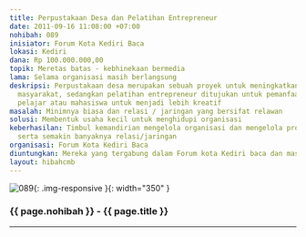 ```yaml
---
title: Perpustakaan Desa dan Pelatihan Entrepreneur
date: 2011-09-16 11:08:00 +07:00
nohibah: 089
inisiator: Forum Kota Kediri Baca
lokasi: Kediri
dana: Rp 100.000.000,00
topik: Meretas batas - kebhinekaan bermedia
lama: Selama organisasi masih berlangsung
deskripsi: Perpustakaan desa merupakan sebuah proyek untuk meningkatkan minat baca
  masyarakat, sedangkan pelatihan entrepreneur ditujukan untuk pemanfaatan waktu luang
  pelajar atau mahasiswa untuk menjadi lebih kreatif
masalah: Minimnya biasa dan relasi / jaringan yang bersifat relawan
solusi: Membentuk usaha kecil untuk menghidupi organisasi
keberhasilan: Timbul kemandirian mengelola organisasi dan mengelola program kerja,
  serta semakin banyaknya relasi/jaringan
organisasi: Forum Kota Kediri Baca
diuntungkan: Mereka yang tergabung dalam Forum kota Kediri baca dan masyarakat sekitar
layout: hibahcmb
---
```


![089](/static/img/hibahcmb/089.png){: .img-responsive }{: width="350" }

### {{ page.nohibah }} - {{ page.title }}

---
